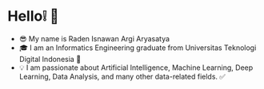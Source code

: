 # Hello:grey_exclamation: 👋
- :sunglasses: My name is Raden Isnawan Argi Aryasatya
- :mortar_board: I am an Informatics Engineering graduate from Universitas Teknologi Digital Indonesia :office:
- :bulb: I am passionate about Artificial Intelligence, Machine Learning, Deep Learning, Data Analysis, and many other data-related fields. :white_check_mark:
